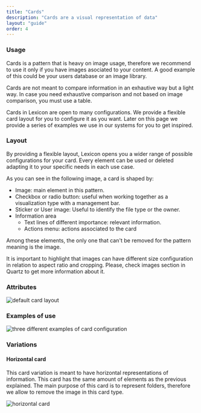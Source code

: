 ```yaml
---
title: "Cards"
description: "Cards are a visual representation of data"
layout: "guide"
order: 4
---
```



### Usage
Cards is a pattern that is heavy on image usage, therefore we recommend to use it only if you have images asociated to your content. A good example of this could be your users database or an image library.

Cards are not meant to compare information in an exhautive way but a light way. In case you need exhaustive comparison and not based on image comparison, you must use a table.

Cards in Lexicon are open to many configurations. We provide a flexible card layout for you to configure it as you want. Later on this page we provide a series of examples we use in our systems for you to get inspired.

### Layout
By providing a flexible layout, Lexicon opens you a wider range of possible configurations for your card. Every element can be used or deleted adapting it to your specific needs in each use case.

As you can see in the following image, a card is shaped by:
* Image: main element in this pattern.
* Checkbox or radio button: useful when working together as a visualization type with a management bar.
* Sticker or User image: Useful to identify the file type or the owner.
* Information area
	* Text lines of different importance: relevant information.
	* Actions menu: actions associated to the card

Among these elements, the only one that can't be removed for the pattern meaning is the image.

It is important to highlight that images can have different size configuration in relation to aspect ratio and cropping. Please, check images section in Quartz to get more information about it.

### Attributes

![default card layout](/images/lexicon-1/cardLayout.png)

### Examples of use

![three different examples of card configuration](/images/lexicon-1/cardExample.png)

### Variations

#### Horizontal card

This card variation is meant to have horizontal representations of information. This card has the same amount of elements as the previous explained. The main purpose of this card is to represent folders, therefore we allow to remove the image in this card type.

![horizontal card](/images/lexicon-1/cardHorizontal.png)

